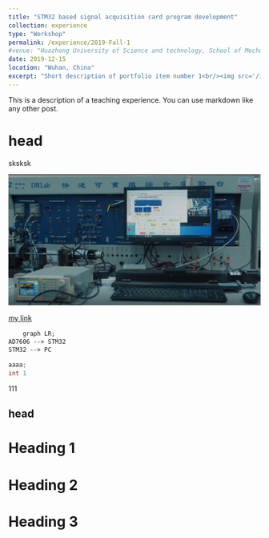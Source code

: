 ```yaml
---
title: "STM32 based signal acquisition card program development"
collection: experience
type: "Workshop"
permalink: /experience/2019-Fall-1
#venue: "Huazhong University of Science and technology, School of Mechanical Science & Engineering"
date: 2019-12-15
location: "Wuhan, China"
excerpt: "Short description of portfolio item number 1<br/><img src='/images/DRE01.jpg'>"
---
```


This is a description of a teaching experience. You can use markdown like any other post.

# head

sksksk

![markdown picture](/images/DRE01.jpg)

[my link](/_pages/cv.md)

```mermaid!
    graph LR;
AD7606 --> STM32
STM32 --> PC
```

```c
aaaa;
int 1

```

111

## head

Heading 1
======


Heading 2
======

Heading 3
======
